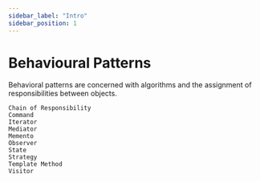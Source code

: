 ```yaml
---
sidebar_label: "Intro"
sidebar_position: 1
---
```


# Behavioural Patterns

Behavioral patterns are concerned with algorithms and the assignment of responsibilities between objects.

    Chain of Responsibility
    Command
    Iterator
    Mediator
    Memento
    Observer
    State
    Strategy
    Template Method
    Visitor
